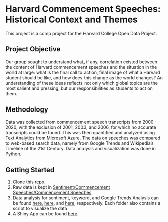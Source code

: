 # Harvard Commencement Speeches: Historical Context and Themes
This project is a comp project for the Harvard College Open Data Project.

## Project Objective
Our group sought to understand what, if any, correlation existed between the content of Harvard commencement speeches and the situation in the world at large: what is the final call to action, final image of what a Harvard student should be like, and how does this change as the world changes?  An understanding of these ideas reflects not only which global topics are the most salient and pressing, but our responsibilities as students to act on them. 

## Methodology
Data was collected from commencement speech transcripts from 2000 - 2020, with the exclusion of 2001, 2003, and 2006, for which no accurate transcripts could be found. This was then quantified and analyzed using Text Analytics from Microsoft Azure. The data on speeches was compared to web-based search data, namely from Google Trends and Wikipedia’s Timeline of the 21st Century. Data analysis and visualization was done in Python.

## Getting Started
1. Clone this repo.
2. Raw data is kept in [Sentiment/Commencement Speeches/Commencement Speeches](https://github.com/Someone-1243/HODP-Commencement-Speeches-Project/tree/master/Sentiment/Commencement%20Speeches/Commencement%20Speeches)
3. Data analysis for sentiment, keyword, and Google Trends Analysis can be found [here](https://github.com/Someone-1243/HODP-Commencement-Speeches-Project/tree/master/Sentiment), [here](https://github.com/Someone-1243/HODP-Commencement-Speeches-Project/tree/master/Key%20Phrase%20Data), and [here](https://github.com/Someone-1243/HODP-Commencement-Speeches-Project/tree/master/Correlations), respectively. Each folder also contains a script to visualize the data
4. A Shiny App can be found [here](https://github.com/Someone-1243/HODP-Commencement-Speeches-Project/tree/master/Shiny-Web-App). 
